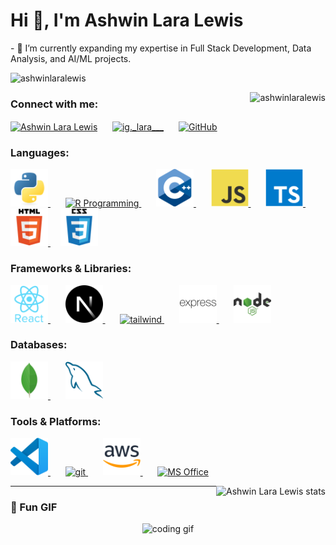 <h1 align="left">Hi 👋, I'm Ashwin Lara Lewis</h1>

<p align="left">
- 🌱 I’m currently expanding my expertise in Full Stack Development, Data Analysis, and AI/ML projects.
</p>

<p align="left"> <img src="https://komarev.com/ghpvc/?username=ashwinlaralewis&label=Profile%20views&color=0e75b6&style=flat" alt="ashwinlaralewis" /> </p>

<p><img align="right" src="https://github-readme-stats.vercel.app/api/top-langs?username=ashwinlaralewis&show_icons=true&locale=en&layout=compact" alt="ashwinlaralewis" /></p> 

<h3 align="left">Connect with me:</h3>
<p align="left">
    <a href="https://www.linkedin.com/in/lewisashwinlara/" target="_blank"><img align="center" src="https://raw.githubusercontent.com/rahuldkjain/github-profile-readme-generator/master/src/images/icons/Social/linked-in-alt.svg" alt="Ashwin Lara Lewis" height="60" width="60" /></a>&nbsp;&nbsp;&nbsp;&nbsp;&nbsp;
    <a href="https://instagram.com/ig._lara___" target="_blank"><img align="center" src="https://raw.githubusercontent.com/rahuldkjain/github-profile-readme-generator/master/src/images/icons/Social/instagram.svg" alt="ig._lara___" height="60" width="60" /></a>&nbsp;&nbsp;&nbsp;&nbsp;&nbsp;
    <a href="https://github.com/ashwinlaralewis" target="_blank"><img align="center" src="https://raw.githubusercontent.com/rahuldkjain/github-profile-readme-generator/master/src/images/icons/Social/github.svg" alt="GitHub" height="60" width="60" /></a>
</p>

<h3 align="left">Languages:</h3>
<p align="left">
    <a href="https://www.python.org/" target="_blank" rel="noreferrer"> <img src="https://raw.githubusercontent.com/devicons/devicon/master/icons/python/python-original.svg" alt="python" width="60" height="60"/> </a>&nbsp;&nbsp;&nbsp;&nbsp;&nbsp;
    <a href="https://www.r-project.org/" target="_blank" rel="noreferrer"> <img src="https://www.vectorlogo.zone/logos/r-project/r-project-icon.svg" alt="R Programming" width="60" height="60"/> </a>&nbsp;&nbsp;&nbsp;&nbsp;&nbsp;
    <a href="https://www.w3schools.com/cpp/" target="_blank" rel="noreferrer"> <img src="https://raw.githubusercontent.com/devicons/devicon/master/icons/cplusplus/cplusplus-original.svg" alt="cplusplus" width="60" height="60"/> </a>&nbsp;&nbsp;&nbsp;&nbsp;&nbsp;
    <a href="https://developer.mozilla.org/en-US/docs/Web/JavaScript" target="_blank" rel="noreferrer"> <img src="https://raw.githubusercontent.com/devicons/devicon/master/icons/javascript/javascript-original.svg" alt="javascript" width="60" height="60"/> </a>&nbsp;&nbsp;&nbsp;&nbsp;&nbsp;
    <a href="https://www.typescriptlang.org/" target="_blank" rel="noreferrer"> <img src="https://raw.githubusercontent.com/devicons/devicon/master/icons/typescript/typescript-original.svg" alt="typescript" width="60" height="60"/> </a>&nbsp;&nbsp;&nbsp;&nbsp;&nbsp;
    <a href="https://www.w3.org/html/" target="_blank" rel="noreferrer"> <img src="https://raw.githubusercontent.com/devicons/devicon/master/icons/html5/html5-original-wordmark.svg" alt="html5" width="60" height="60"/> </a>&nbsp;&nbsp;&nbsp;
    <a href="https://www.w3schools.com/css/" target="_blank" rel="noreferrer"> <img src="https://raw.githubusercontent.com/devicons/devicon/master/icons/css3/css3-original-wordmark.svg" alt="css3" width="60" height="60"/> </a>
</p>

<h3 align="left">Frameworks & Libraries:</h3>
<p align="left">
    <a href="https://reactjs.org/" target="_blank" rel="noreferrer"> <img src="https://raw.githubusercontent.com/devicons/devicon/master/icons/react/react-original-wordmark.svg" alt="react" width="60" height="60"/> </a>&nbsp;&nbsp;&nbsp;&nbsp;&nbsp;
    <a href="https://nextjs.org/" target="_blank" rel="noreferrer"> <img src="https://raw.githubusercontent.com/devicons/devicon/master/icons/nextjs/nextjs-original.svg" alt="nextjs" width="60" height="60"/> </a>&nbsp;&nbsp;&nbsp;&nbsp;&nbsp;
    <a href="https://tailwindcss.com/" target="_blank" rel="noreferrer"> <img src="https://www.vectorlogo.zone/logos/tailwindcss/tailwindcss-icon.svg" alt="tailwind" width="60" height="60"/> </a>&nbsp;&nbsp;&nbsp;&nbsp;&nbsp;
    <a href="https://expressjs.com" target="_blank" rel="noreferrer"> <img src="https://raw.githubusercontent.com/devicons/devicon/master/icons/express/express-original-wordmark.svg" alt="express" width="60" height="60"/> </a>&nbsp;&nbsp;&nbsp;&nbsp;&nbsp;
    <a href="https://nodejs.org" target="_blank" rel="noreferrer"> <img src="https://raw.githubusercontent.com/devicons/devicon/master/icons/nodejs/nodejs-original-wordmark.svg" alt="nodejs" width="60" height="60"/> </a>    
</p>

<h3 align="left">Databases:</h3>
<p align="left">
    <a href="https://www.mongodb.com/" target="_blank" rel="noreferrer"> <img src="https://raw.githubusercontent.com/devicons/devicon/master/icons/mongodb/mongodb-original.svg" alt="MongoDB" width="60" height="60"/> </a>&nbsp;&nbsp;&nbsp;&nbsp;&nbsp;
    <a href="https://www.mysql.com/" target="_blank" rel="noreferrer"> <img src="https://raw.githubusercontent.com/devicons/devicon/master/icons/mysql/mysql-original.svg" alt="MySQL" width="60" height="60"/> </a>
</p>

<h3 align="left">Tools & Platforms:</h3>
<p align="left">
    <a href="https://code.visualstudio.com/" target="_blank" rel="noreferrer"> <img src="https://raw.githubusercontent.com/devicons/devicon/master/icons/vscode/vscode-original.svg" alt="VS Code" width="60" height="60"/> </a>&nbsp;&nbsp;&nbsp;&nbsp;&nbsp;
    <a href="https://git-scm.com/" target="_blank" rel="noreferrer"> <img src="https://www.vectorlogo.zone/logos/git-scm/git-scm-icon.svg" alt="git" width="60" height="60"/> </a>&nbsp;&nbsp;&nbsp;&nbsp;&nbsp;
    <a href="https://aws.amazon.com/" target="_blank" rel="noreferrer"> <img src="https://raw.githubusercontent.com/devicons/devicon/master/icons/amazonwebservices/amazonwebservices-original.svg" alt="AWS" width="60" height="60"/> </a>&nbsp;&nbsp;&nbsp;&nbsp;&nbsp;
    <a href="https://www.microsoft.com/en/microsoft-365" target="_blank" rel="noreferrer"> <img src="https://cdn.jsdelivr.net/gh/devicons/devicon/icons/microsoftoffice/microsoftoffice-original.svg" alt="MS Office" width="60" height="60"/> </a>
</p>

<p><img align="right" src="https://github-readme-stats.vercel.app/api?username=ashwinlaralewis&show_icons=true&locale=en" alt="Ashwin Lara Lewis stats" /></p>

---

### 🎉 Fun GIF
<p align="center">
  <img src="https://media.giphy.com/media/3o7abKhOpu0NwenH3O/giphy.gif" alt="coding gif" width="400" />
</p>
